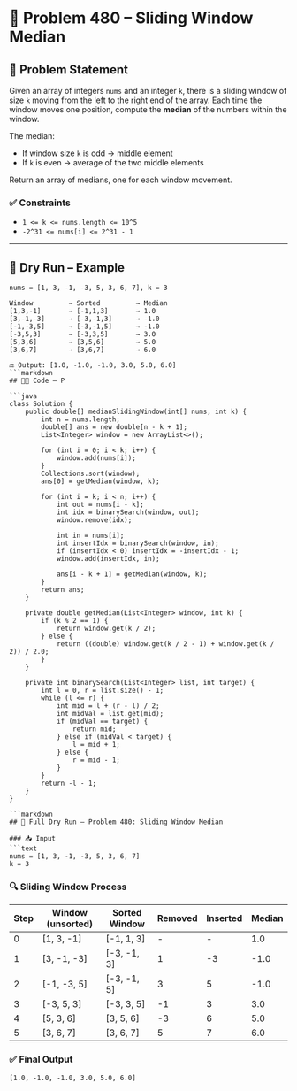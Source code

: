 # 🧠 Problem 480 – Sliding Window Median

## 📌 Problem Statement
Given an array of integers `nums` and an integer `k`, there is a sliding window of size `k` moving from the left to the right end of the array. Each time the window moves one position, compute the **median** of the numbers within the window.

The median:
- If window size `k` is odd → middle element
- If `k` is even → average of the two middle elements

Return an array of medians, one for each window movement.

### ✅ Constraints
- `1 <= k <= nums.length <= 10^5`
- `-2^31 <= nums[i] <= 2^31 - 1`

---

## 🧪 Dry Run – Example

```text
nums = [1, 3, -1, -3, 5, 3, 6, 7], k = 3

Window         → Sorted         → Median
[1,3,-1]       → [-1,1,3]       → 1.0
[3,-1,-3]      → [-3,-1,3]      → -1.0
[-1,-3,5]      → [-3,-1,5]      → -1.0
[-3,5,3]       → [-3,3,5]       → 3.0
[5,3,6]        → [3,5,6]        → 5.0
[3,6,7]        → [3,6,7]        → 6.0

🔚 Output: [1.0, -1.0, -1.0, 3.0, 5.0, 6.0]
```markdown
## 👨‍💻 Code – P

```java
class Solution {
    public double[] medianSlidingWindow(int[] nums, int k) {
        int n = nums.length;
        double[] ans = new double[n - k + 1];
        List<Integer> window = new ArrayList<>();

        for (int i = 0; i < k; i++) {
            window.add(nums[i]);
        }
        Collections.sort(window);
        ans[0] = getMedian(window, k);

        for (int i = k; i < n; i++) {
            int out = nums[i - k];
            int idx = binarySearch(window, out);
            window.remove(idx);

            int in = nums[i];
            int insertIdx = binarySearch(window, in);
            if (insertIdx < 0) insertIdx = -insertIdx - 1;
            window.add(insertIdx, in);

            ans[i - k + 1] = getMedian(window, k);
        }
        return ans;  
    }

    private double getMedian(List<Integer> window, int k) {
        if (k % 2 == 1) {
            return window.get(k / 2);
        } else {
            return ((double) window.get(k / 2 - 1) + window.get(k / 2)) / 2.0;
        }
    }

    private int binarySearch(List<Integer> list, int target) {
        int l = 0, r = list.size() - 1;
        while (l <= r) {
            int mid = l + (r - l) / 2;
            int midVal = list.get(mid);
            if (midVal == target) {
                return mid;
            } else if (midVal < target) {
                l = mid + 1;
            } else {
                r = mid - 1;
            }
        }
        return -l - 1;
    }
}
```
```
```markdown
## 🧪 Full Dry Run – Problem 480: Sliding Window Median

### 📥 Input
```text
nums = [1, 3, -1, -3, 5, 3, 6, 7]
k = 3
```

### 🔍 Sliding Window Process


| Step | Window (unsorted) | Sorted Window     | Removed | Inserted | Median |
|------|--------------------|-------------------|---------|----------|--------|
| 0    | [1, 3, -1]         | [-1, 1, 3]        | -       | -        | 1.0    |
| 1    | [3, -1, -3]        | [-3, -1, 3]       | 1       | -3       | -1.0   |
| 2    | [-1, -3, 5]        | [-3, -1, 5]       | 3       | 5        | -1.0   |
| 3    | [-3, 5, 3]         | [-3, 3, 5]        | -1      | 3        | 3.0    |
| 4    | [5, 3, 6]          | [3, 5, 6]         | -3      | 6        | 5.0    |
| 5    | [3, 6, 7]          | [3, 6, 7]         | 5       | 7        | 6.0    |

### ✅ Final Output
```text
[1.0, -1.0, -1.0, 3.0, 5.0, 6.0]
```


```

